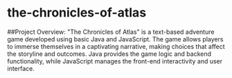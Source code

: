 # the-chronicles-of-atlas

##Project Overview:
"The Chronicles of Atlas" is a text-based adventure game developed using basic Java and JavaScript. The game allows players to immerse themselves in a captivating narrative, making choices that affect the storyline and outcomes. Java provides the game logic and backend functionality, while JavaScript manages the front-end interactivity and user interface.
